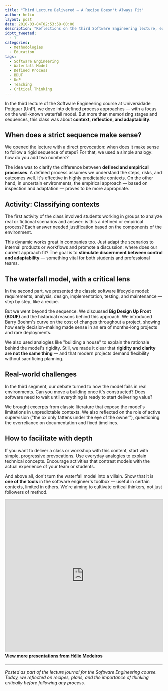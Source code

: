 ```yaml
---
title: "Third Lecture Delivered – A Recipe Doesn't Always Fit"
author: helio
layout: post
date: 2010-03-04T02:53:58+00:00
description: "Reflections on the third Software Engineering lecture, exploring the waterfall model, defined vs empirical processes, and the importance of critical thinking."
idptt_tweeted:
  - 1
categories:
  - Methodologies
  - Education
tags:
  - Software Engineering
  - Waterfall Model
  - Defined Process
  - BDUF
  - UnP
  - Teaching
  - Critical Thinking
---
```


In the third lecture of the Software Engineering course at Universidade Potiguar (UnP), we dove into defined process approaches — with a focus on the well-known waterfall model. But more than memorizing stages and sequences, this class was about **context, reflection, and adaptability**.

## When does a strict sequence make sense?

We opened the lecture with a direct provocation: when does it make sense to follow a rigid sequence of steps? For that, we used a simple analogy: how do you add two numbers?

The idea was to clarify the difference between **defined and empirical processes**. A defined process assumes we understand the steps, risks, and outcomes well. It's effective in highly predictable contexts. On the other hand, in uncertain environments, the empirical approach — based on inspection and adaptation — proves to be more appropriate.

## Activity: Classifying contexts

The first activity of the class involved students working in groups to analyze real or fictional scenarios and answer: is this a defined or empirical process? Each answer needed justification based on the components of the environment.

This dynamic works great in companies too. Just adapt the scenarios to internal products or workflows and promote a discussion: where does our current approach fit? The goal is to **stimulate discernment between control and adaptability** — something vital for both students and professional teams.

## The waterfall model, with a critical lens

In the second part, we presented the classic software lifecycle model: requirements, analysis, design, implementation, testing, and maintenance — step by step, like a recipe.

But we went beyond the sequence. We discussed **Big Design Up Front (BDUF)** and the historical reasons behind this approach. We introduced Barry Boehm's curve on the cost of changes throughout a project, showing how early decision-making made sense in an era of months-long projects and rare deployments.

We also used analogies like "building a house" to explain the rationale behind the model's rigidity. Still, we made it clear that **rigidity and clarity are not the same thing** — and that modern projects demand flexibility without sacrificing planning.

## Real-world challenges

In the third segment, our debate turned to how the model fails in real environments. Can you move a building once it's constructed? Does software need to wait until everything is ready to start delivering value?

We brought excerpts from classic literature that expose the model's limitations in unpredictable contexts. We also reflected on the role of active supervision ("the ox only fattens under the eye of the owner"), questioning the overreliance on documentation and fixed timelines.

## How to facilitate with depth

If you want to deliver a class or workshop with this content, start with simple, progressive provocations. Use everyday analogies to explain technical concepts. Encourage activities that contrast models with the actual experience of your team or students.

And above all, don't turn the waterfall model into a villain. Show that it is **one of the tools** in the software engineer's toolbox — useful in certain contexts, limited in others. We're aiming to cultivate critical thinkers, not just followers of method.

<div style="margin-bottom: 20px;">
<iframe src="https://www.slideshare.net/slideshow/embed_code/key/f2A3v2D2TvYfwj" width="597" height="486" frameborder="0" marginwidth="0" marginheight="0" scrolling="no" style="border:1px solid #CCC; border-width:1px; margin-bottom:5px; max-width: 100%;" allowfullscreen></iframe>
<div style="margin-bottom:5px">
    <strong><a href="//www.slideshare.net/heliomedeiros" target="_blank">View more presentations from Hélio Medeiros</a></strong>
</div>
</div>

---

_Posted as part of the lecture journal for the Software Engineering course. Today, we reflected on recipes, plans, and the importance of thinking critically before following any process._
